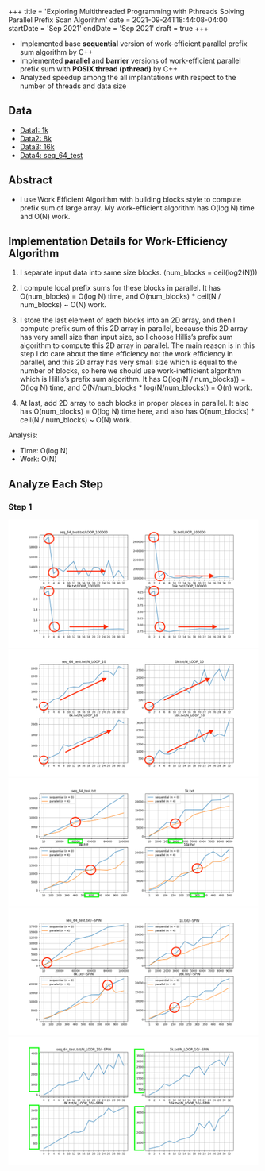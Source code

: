 +++
title = 'Exploring Multithreaded Programming with Pthreads Solving Parallel Prefix Scan Algorithm'
date = 2021-09-24T18:44:08-04:00
startDate = 'Sep 2021'
endDate = 'Sep 2021'
draft = true
+++

- Implemented base **sequential** version of work-efficient parallel prefix sum algorithm by C++
- Implemented **parallel** and **barrier** versions of work-efficient parallel prefix sum with **POSIX thread (pthread)** by C++
- Analyzed speedup among the all implantations with respect to the number of threads and data size

<!--more-->

## Data
- <a href="/datasets/pthread_prefix_sum/1k.txt">Data1: 1k</a>
- <a href="/datasets/pthread_prefix_sum/8k.txt">Data2: 8k</a>
- <a href="/datasets/pthread_prefix_sum/16k.txt">Data3: 16k</a>
- <a href="/datasets/pthread_prefix_sum/seq_64_test.txt">Data4: seq_64_test</a>

## Abstract
- I use Work Efficient Algorithm with building blocks style to compute prefix sum of large array. My work-efficient algorithm has O(log N) time and O(N) work.

## Implementation Details for Work-Efficiency Algorithm
1. I separate input data into same size blocks. (num_blocks = ceil(log2(N)))

2.	I compute local prefix sums for these blocks in parallel. It has O(num_blocks) = O(log N) time, and O(num_blocks) * ceil(N / num_blocks) ~ O(N) work.

3.	I store the last element of each blocks into an 2D array, and then I compute prefix sum of this 2D array in parallel, because this 2D array has very small size than input size, so I choose Hillis’s prefix sum algorithm to compute this 2D array in parallel. The main reason is in this step I do care about the time efficiency not the work efficiency in parallel, and this 2D array has very small size which is equal to the number of blocks, so here we should use work-inefficient algorithm which is Hillis’s prefix sum algorithm. It has O(log(N / num_blocks)) = O(log N) time, and O(N/num_blocks * log(N/num_blocks)) = O(n) work. 

4.	At last, add 2D array to each blocks in proper places in parallel. It also has O(num_blocks) = O(log N) time here, and also has O(num_blocks) * ceil(N / num_blocks) ~ O(N) work.

Analysis:
  - Time: O(log N)
  - Work: O(N)

## Analyze Each Step

### Step 1
![Fig 1](images/pthread_prefixsum_1.png)
![Fig 2](images/pthread_prefixsum_2.png)
![Fig 3](images/pthread_prefixsum_3.png)
![Fig 4](images/pthread_prefixsum_4.png)
![Fig 5](images/pthread_prefixsum_5.png)